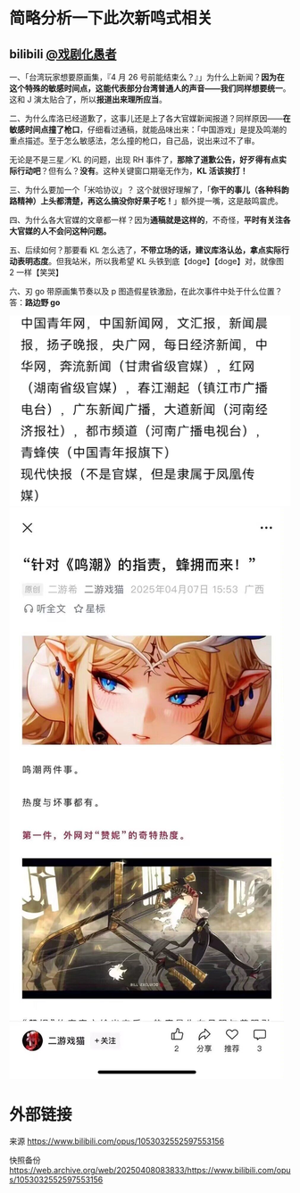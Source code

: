 # 简略分析一下此次新鸣式相关

## bilibili [@戏剧化愚者](https://space.bilibili.com/19976514)

一、「台湾玩家想要原画集，『4 月 26 号前能结束么？』」为什么上新闻？**因为在这个特殊的敏感时间点，这能代表部分台湾普通人的声音——我们同样想要统一**。这和 J 演太贴合了，所以**报道出来理所应当**。

二、为什么库洛已经道歉了，这事儿还是上了各大官媒新闻报道？同样原因——**在敏感时间点撞了枪口**，仔细看过通稿，就能品味出来：「中国游戏」是提及鸣潮的重点描述。至于怎么敏感法，怎么撞的枪口，自己品，说出来过不了审。

无论是不是三星／KL 的问题，出现 RH 事件了，**那除了道歉公告，好歹得有点实际行动吧**？但有么？**没有**。这种关键窗口期毫无作为，**KL 活该挨打！**

三、为什么要加一个「米哈协议」？
这个就很好理解了，「**你干的事儿（各种科韵路精神）上头都清楚，再这么搞没你好果子吃！**」额外提一嘴，这是敲鸣震虎。

四、为什么各大官媒的文章都一样？因为**通稿就是这样的**，不奇怪，**平时有关注各大官媒的人不会问这种问题。**

五、后续如何？那要看 KL 怎么选了，**不带立场的话，建议库洛认怂，拿点实际行动表明态度**。但我站米，所以我希望 KL 头铁到底【doge】【doge】对，就像图 2 一样【笑哭】

六、刃 go 带原画集节奏以及 p 图造假星铁激励，在此次事件中处于什么位置？答：**路边野 go**

![](https://raw.githubusercontent.com/KugouGames/iming-blog/refs/heads/main/evil-of-kurogames/images/1053032552597553156/1.jpg)
![](https://raw.githubusercontent.com/KugouGames/iming-blog/refs/heads/main/evil-of-kurogames/images/1053032552597553156/2.jpg)

# 外部链接

来源 https://www.bilibili.com/opus/1053032552597553156

快照备份 https://web.archive.org/web/20250408083833/https://www.bilibili.com/opus/1053032552597553156

